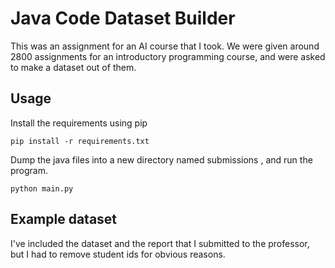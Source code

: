 
# Java Code Dataset Builder

This was an assignment for an AI course that I took. We were given around 2800 assignments for an introductory programming course, and were asked to make a dataset out of them.


## Usage

Install the requirements using pip
```
pip install -r requirements.txt
```
Dump the java files into a new directory named submissions , and run the program.
```
python main.py
```

## Example dataset
I've included the dataset and the report that I submitted to the professor, but I had to remove student ids for obvious reasons.